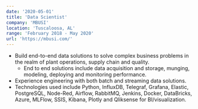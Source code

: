 ```yaml
---
date: '2020-05-01'
title: 'Data Scientist'
company: 'MBUSI'
location: 'Tuscaloosa, AL'
range: 'February 2018 - May 2020'
url: 'https://mbusi.com/'
---
```


- Build end-to-end data solutions to solve complex business problems in the realm of plant operations, supply chain and quality.
  - End to end solutions include data acquisition and storage, munging, modeling, deploying and monitoring performance.
- Experience engineering with both batch and streaming data solutions.
- Technologies used include Python, InfluxDB, Telegraf, Grafana, Elastic, PostgreSQL, Node-Red, Airflow, RabbitMQ, Jenkins, Docker, DataBricks, Azure, MLFlow, SSIS, Kibana, Plotly and Qliksense for BI/visualization.

